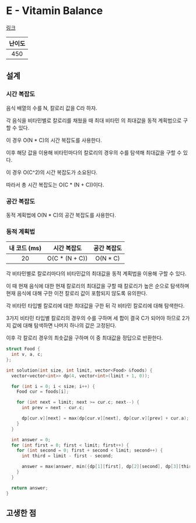 # E - Vitamin Balance

[링크](https://atcoder.jp/contests/abc390/tasks/abc390_e)

| 난이도 |
| :----: |
|  450   |

## 설계

### 시간 복잡도

음식 배열의 수를 N, 칼로리 값을 C라 하자.

각 음식을 비타민별로 칼로리를 채웠을 때 최대 비타민 의 최대값을 동적 계획법으로 구할 수 있다.

이 경우 O(N \* C)의 시간 복잡도를 사용한다.

이후 해당 값을 이용해 비타민마다의 칼로리의 경우의 수를 탐색해 최대값을 구할 수 있다.

이 경우 O(C^2)의 시간 복잡도가 소요된다.

따라서 총 시간 복잡도는 O(C \* (N + C))이다.

### 공간 복잡도

동적 계획법에 O(N \* C)의 공간 복잡도를 사용한다.

### 동적 계획법

| 내 코드 (ms) |   시간 복잡도   | 공간 복잡도 |
| :----------: | :-------------: | :---------: |
|      20      | O(C \* (N + C)) |  O(N \* C)  |

각 비타민별로 칼로리마다의 비타민값의 최대값을 동적 계획법을 이용해 구할 수 있다.

이 때 현재 음식에 대한 현재 칼로리의 최대값을 구할 때 칼로리가 높은 순으로 탐색하며 현재 음식에 대해 구한 이전 칼로리 값이 포함되지 않도록 유의한다.

각 비타민 타입별 칼로리에 대한 최대값을 구한 뒤 각 비타민 칼로리에 대해 탐색한다.

3가지 비타민 타입별 칼로리의 경우의 수를 구하며 세 합이 결국 C가 되어야 하므로 2가지 값에 대해 탐색하면 나머지 하나의 값은 고정된다.

이후 각 칼로리 경우의 최솟값을 구하며 이 중 최대값을 정답으로 반환한다.

```cpp
struct Food {
  int v, a, c;
};

int solution(int size, int limit, vector<Food> &foods) {
  vector<vector<int>> dp(4, vector<int>(limit + 1, 0));

  for (int i = 0; i < size; i++) {
    Food cur = foods[i];

    for (int next = limit; next >= cur.c; next--) {
      int prev = next - cur.c;

      dp[cur.v][next] = max(dp[cur.v][next], dp[cur.v][prev] + cur.a);
    }
  }

  int answer = 0;
  for (int first = 0; first < limit; first++) {
    for (int second = 0; first + second < limit; second++) {
      int third = limit - first - second;

      answer = max(answer, min({dp[1][first], dp[2][second], dp[3][third]}));
    }
  }

  return answer;
}
```

## 고생한 점
